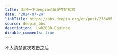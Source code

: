 ```yaml
---
title: 水问一下deepin论坛现在的状态
date: '2024-07-24'
linkTitle: https://bbs.deepin.org/en/post/275495
source: deepin_bbs
description:  Lwh2008-Equinox 
disable_comments: true
---
```

不太清楚这次攻击之后
